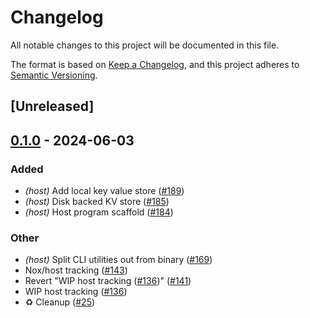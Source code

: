 # Changelog
All notable changes to this project will be documented in this file.

The format is based on [Keep a Changelog](https://keepachangelog.com/en/1.0.0/),
and this project adheres to [Semantic Versioning](https://semver.org/spec/v2.0.0.html).

## [Unreleased]

## [0.1.0](https://github.com/ethereum-optimism/kona/releases/tag/kona-host-v0.1.0) - 2024-06-03

### Added
- *(host)* Add local key value store ([#189](https://github.com/ethereum-optimism/kona/pull/189))
- *(host)* Disk backed KV store ([#185](https://github.com/ethereum-optimism/kona/pull/185))
- *(host)* Host program scaffold ([#184](https://github.com/ethereum-optimism/kona/pull/184))

### Other
- *(host)* Split CLI utilities out from binary ([#169](https://github.com/ethereum-optimism/kona/pull/169))
- Nox/host tracking ([#143](https://github.com/ethereum-optimism/kona/pull/143))
- Revert "WIP host tracking ([#136](https://github.com/ethereum-optimism/kona/pull/136))" ([#141](https://github.com/ethereum-optimism/kona/pull/141))
- WIP host tracking ([#136](https://github.com/ethereum-optimism/kona/pull/136))
- ♻️ Cleanup ([#25](https://github.com/ethereum-optimism/kona/pull/25))
